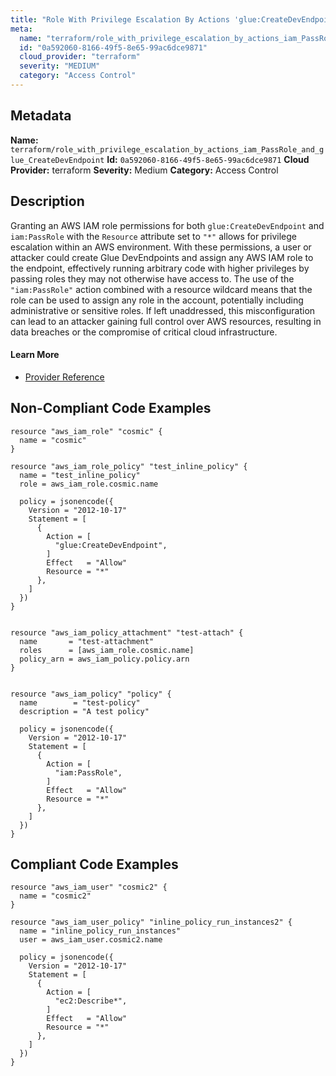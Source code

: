 ```yaml
---
title: "Role With Privilege Escalation By Actions 'glue:CreateDevEndpoint' And 'iam:PassRole'"
meta:
  name: "terraform/role_with_privilege_escalation_by_actions_iam_PassRole_and_glue_CreateDevEndpoint"
  id: "0a592060-8166-49f5-8e65-99ac6dce9871"
  cloud_provider: "terraform"
  severity: "MEDIUM"
  category: "Access Control"
---
```

## Metadata
**Name:** `terraform/role_with_privilege_escalation_by_actions_iam_PassRole_and_glue_CreateDevEndpoint`
**Id:** `0a592060-8166-49f5-8e65-99ac6dce9871`
**Cloud Provider:** terraform
**Severity:** Medium
**Category:** Access Control
## Description
Granting an AWS IAM role permissions for both `glue:CreateDevEndpoint` and `iam:PassRole` with the `Resource` attribute set to `"*"` allows for privilege escalation within an AWS environment. With these permissions, a user or attacker could create Glue DevEndpoints and assign any AWS IAM role to the endpoint, effectively running arbitrary code with higher privileges by passing roles they may not otherwise have access to. The use of the `"iam:PassRole"` action combined with a resource wildcard means that the role can be used to assign any role in the account, potentially including administrative or sensitive roles. If left unaddressed, this misconfiguration can lead to an attacker gaining full control over AWS resources, resulting in data breaches or the compromise of critical cloud infrastructure.

#### Learn More

 - [Provider Reference](https://registry.terraform.io/providers/hashicorp/aws/latest/docs/resources/iam_role_policy#policy)

## Non-Compliant Code Examples
```aws
resource "aws_iam_role" "cosmic" {
  name = "cosmic"
}

resource "aws_iam_role_policy" "test_inline_policy" {
  name = "test_inline_policy"
  role = aws_iam_role.cosmic.name

  policy = jsonencode({
    Version = "2012-10-17"
    Statement = [
      {
        Action = [
          "glue:CreateDevEndpoint",
        ]
        Effect   = "Allow"
        Resource = "*"
      },
    ]
  })
}


resource "aws_iam_policy_attachment" "test-attach" {
  name       = "test-attachment"
  roles      = [aws_iam_role.cosmic.name]
  policy_arn = aws_iam_policy.policy.arn
}


resource "aws_iam_policy" "policy" {
  name        = "test-policy"
  description = "A test policy"

  policy = jsonencode({
    Version = "2012-10-17"
    Statement = [
      {
        Action = [
          "iam:PassRole",
        ]
        Effect   = "Allow"
        Resource = "*"
      },
    ]
  })
}

```

## Compliant Code Examples
```aws
resource "aws_iam_user" "cosmic2" {
  name = "cosmic2"
}

resource "aws_iam_user_policy" "inline_policy_run_instances2" {
  name = "inline_policy_run_instances"
  user = aws_iam_user.cosmic2.name

  policy = jsonencode({
    Version = "2012-10-17"
    Statement = [
      {
        Action = [
          "ec2:Describe*",
        ]
        Effect   = "Allow"
        Resource = "*"
      },
    ]
  })
}

```